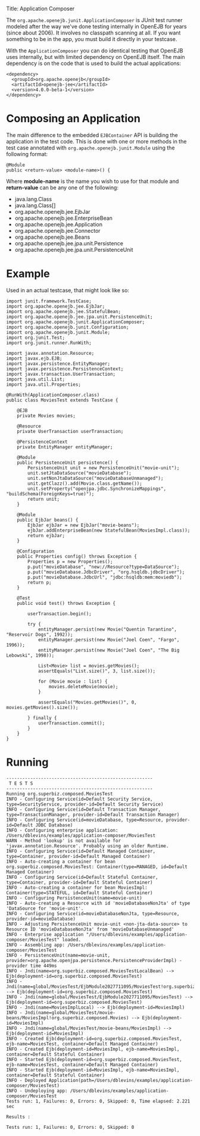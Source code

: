 Title: Application Composer

The `org.apache.openejb.junit.ApplicationComposer` is JUnit test runner modeled after the way we've done testing internally in OpenEJB for years (since about 2006).
It involves no classpath scanning at all.  If you want something to be in the app, you must build it directly in your testcase.

With the `ApplicationComposer` you can do identical testing that OpenEJB uses internally, but with limited dependency on OpenEJB itself.  The main dependency is on the code
that is used to build the actual applications:

    <dependency>
      <groupId>org.apache.openejb</groupId>
      <artifactId>openejb-jee</artifactId>
      <version>4.0.0-beta-1</version>
    </dependency>

# Composing an Application

The main difference to the embedded `EJBContainer` API is building the application in the test code.  This is done with one or more methods in the test case annotated
with `org.apache.openejb.junit.Module` using the following format:

    @Module
    public <return-value> <module-name>() {

Where **module-name** is the name you wish to use for that module and **return-value** can be any one of the following:

 - java.lang.Class
 - java.lang.Class[]
 - org.apache.openejb.jee.EjbJar
 - org.apache.openejb.jee.EnterpriseBean
 - org.apache.openejb.jee.Application
 - org.apache.openejb.jee.Connector
 - org.apache.openejb.jee.Beans
 - org.apache.openejb.jee.jpa.unit.Persistence
 - org.apache.openejb.jee.jpa.unit.PersistenceUnit

# Example

Used in an actual testcase, that might look like so:

    import junit.framework.TestCase;
    import org.apache.openejb.jee.EjbJar;
    import org.apache.openejb.jee.StatefulBean;
    import org.apache.openejb.jee.jpa.unit.PersistenceUnit;
    import org.apache.openejb.junit.ApplicationComposer;
    import org.apache.openejb.junit.Configuration;
    import org.apache.openejb.junit.Module;
    import org.junit.Test;
    import org.junit.runner.RunWith;

    import javax.annotation.Resource;
    import javax.ejb.EJB;
    import javax.persistence.EntityManager;
    import javax.persistence.PersistenceContext;
    import javax.transaction.UserTransaction;
    import java.util.List;
    import java.util.Properties;

    @RunWith(ApplicationComposer.class)
    public class MoviesTest extends TestCase {

        @EJB
        private Movies movies;

        @Resource
        private UserTransaction userTransaction;

        @PersistenceContext
        private EntityManager entityManager;

        @Module
        public PersistenceUnit persistence() {
            PersistenceUnit unit = new PersistenceUnit("movie-unit");
            unit.setJtaDataSource("movieDatabase");
            unit.setNonJtaDataSource("movieDatabaseUnmanaged");
            unit.getClazz().add(Movie.class.getName());
            unit.setProperty("openjpa.jdbc.SynchronizeMappings", "buildSchema(ForeignKeys=true)");
            return unit;
        }

        @Module
        public EjbJar beans() {
            EjbJar ejbJar = new EjbJar("movie-beans");
            ejbJar.addEnterpriseBean(new StatefulBean(MoviesImpl.class));
            return ejbJar;
        }

        @Configuration
        public Properties config() throws Exception {
            Properties p = new Properties();
            p.put("movieDatabase", "new://Resource?type=DataSource");
            p.put("movieDatabase.JdbcDriver", "org.hsqldb.jdbcDriver");
            p.put("movieDatabase.JdbcUrl", "jdbc:hsqldb:mem:moviedb");
            return p;
        }

        @Test
        public void test() throws Exception {

            userTransaction.begin();

            try {
                entityManager.persist(new Movie("Quentin Tarantino", "Reservoir Dogs", 1992));
                entityManager.persist(new Movie("Joel Coen", "Fargo", 1996));
                entityManager.persist(new Movie("Joel Coen", "The Big Lebowski", 1998));

                List<Movie> list = movies.getMovies();
                assertEquals("List.size()", 3, list.size());

                for (Movie movie : list) {
                    movies.deleteMovie(movie);
                }

                assertEquals("Movies.getMovies()", 0, movies.getMovies().size());

            } finally {
                userTransaction.commit();
            }
        }
    }

# Running

    -------------------------------------------------------
     T E S T S
    -------------------------------------------------------
    Running org.superbiz.composed.MoviesTest
    INFO - Configuring Service(id=Default Security Service, type=SecurityService, provider-id=Default Security Service)
    INFO - Configuring Service(id=Default Transaction Manager, type=TransactionManager, provider-id=Default Transaction Manager)
    INFO - Configuring Service(id=movieDatabase, type=Resource, provider-id=Default JDBC Database)
    INFO - Configuring enterprise application: /Users/dblevins/examples/application-composer/MoviesTest
    WARN - Method 'lookup' is not available for 'javax.annotation.Resource'. Probably using an older Runtime.
    INFO - Configuring Service(id=Default Managed Container, type=Container, provider-id=Default Managed Container)
    INFO - Auto-creating a container for bean org.superbiz.composed.MoviesTest: Container(type=MANAGED, id=Default Managed Container)
    INFO - Configuring Service(id=Default Stateful Container, type=Container, provider-id=Default Stateful Container)
    INFO - Auto-creating a container for bean MoviesImpl: Container(type=STATEFUL, id=Default Stateful Container)
    INFO - Configuring PersistenceUnit(name=movie-unit)
    INFO - Auto-creating a Resource with id 'movieDatabaseNonJta' of type 'DataSource for 'movie-unit'.
    INFO - Configuring Service(id=movieDatabaseNonJta, type=Resource, provider-id=movieDatabase)
    INFO - Adjusting PersistenceUnit movie-unit <non-jta-data-source> to Resource ID 'movieDatabaseNonJta' from 'movieDatabaseUnmanaged'
    INFO - Enterprise application "/Users/dblevins/examples/application-composer/MoviesTest" loaded.
    INFO - Assembling app: /Users/dblevins/examples/application-composer/MoviesTest
    INFO - PersistenceUnit(name=movie-unit, provider=org.apache.openjpa.persistence.PersistenceProviderImpl) - provider time 449ms
    INFO - Jndi(name=org.superbiz.composed.MoviesTestLocalBean) --> Ejb(deployment-id=org.superbiz.composed.MoviesTest)
    INFO - Jndi(name=global/MoviesTest/EjbModule2027711095/MoviesTest!org.superbiz.composed.MoviesTest) --> Ejb(deployment-id=org.superbiz.composed.MoviesTest)
    INFO - Jndi(name=global/MoviesTest/EjbModule2027711095/MoviesTest) --> Ejb(deployment-id=org.superbiz.composed.MoviesTest)
    INFO - Jndi(name=MoviesImplLocal) --> Ejb(deployment-id=MoviesImpl)
    INFO - Jndi(name=global/MoviesTest/movie-beans/MoviesImpl!org.superbiz.composed.Movies) --> Ejb(deployment-id=MoviesImpl)
    INFO - Jndi(name=global/MoviesTest/movie-beans/MoviesImpl) --> Ejb(deployment-id=MoviesImpl)
    INFO - Created Ejb(deployment-id=org.superbiz.composed.MoviesTest, ejb-name=MoviesTest, container=Default Managed Container)
    INFO - Created Ejb(deployment-id=MoviesImpl, ejb-name=MoviesImpl, container=Default Stateful Container)
    INFO - Started Ejb(deployment-id=org.superbiz.composed.MoviesTest, ejb-name=MoviesTest, container=Default Managed Container)
    INFO - Started Ejb(deployment-id=MoviesImpl, ejb-name=MoviesImpl, container=Default Stateful Container)
    INFO - Deployed Application(path=/Users/dblevins/examples/application-composer/MoviesTest)
    INFO - Undeploying app: /Users/dblevins/examples/application-composer/MoviesTest
    Tests run: 1, Failures: 0, Errors: 0, Skipped: 0, Time elapsed: 2.221 sec

    Results :

    Tests run: 1, Failures: 0, Errors: 0, Skipped: 0
